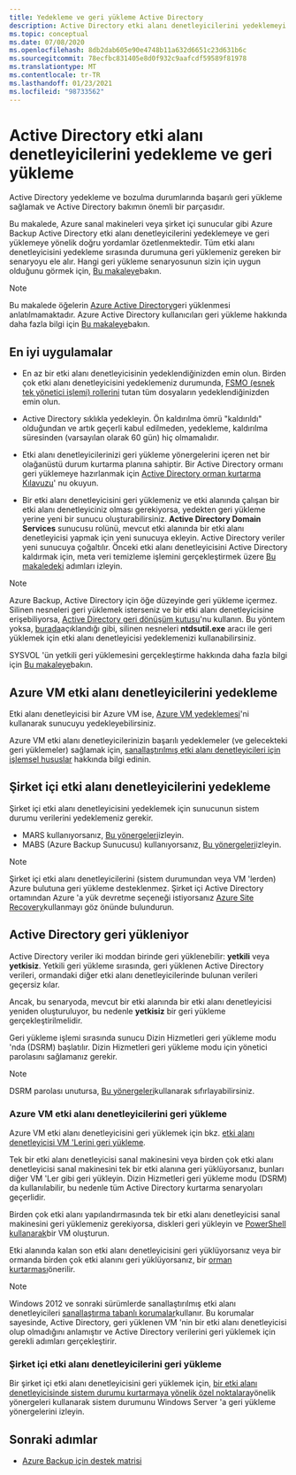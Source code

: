 ```yaml
---
title: Yedekleme ve geri yükleme Active Directory
description: Active Directory etki alanı denetleyicilerini yedeklemeyi ve geri yüklemeyi öğrenin.
ms.topic: conceptual
ms.date: 07/08/2020
ms.openlocfilehash: 8db2dab605e90e4748b11a632d6651c23d631b6c
ms.sourcegitcommit: 78ecfbc831405e8d0f932c9aafcdf59589f81978
ms.translationtype: MT
ms.contentlocale: tr-TR
ms.lasthandoff: 01/23/2021
ms.locfileid: "98733562"
---
```

# <a name="back-up-and-restore-active-directory-domain-controllers"></a>Active Directory etki alanı denetleyicilerini yedekleme ve geri yükleme

Active Directory yedekleme ve bozulma durumlarında başarılı geri yükleme sağlamak ve Active Directory bakımın önemli bir parçasıdır.

Bu makalede, Azure sanal makineleri veya şirket içi sunucular gibi Azure Backup Active Directory etki alanı denetleyicilerini yedeklemeye ve geri yüklemeye yönelik doğru yordamlar özetlenmektedir. Tüm etki alanı denetleyicisini yedekleme sırasında durumuna geri yüklemeniz gereken bir senaryoyu ele alır. Hangi geri yükleme senaryosunun sizin için uygun olduğunu görmek için, [Bu makaleye](/windows-server/identity/ad-ds/manage/ad-forest-recovery-determine-how-to-recover)bakın.  

>[!NOTE]
> Bu makalede öğelerin [Azure Active Directory](../active-directory/fundamentals/active-directory-whatis.md)geri yüklenmesi anlatılmamaktadır. Azure Active Directory kullanıcıları geri yükleme hakkında daha fazla bilgi için [Bu makaleye](../active-directory/fundamentals/active-directory-users-restore.md)bakın.

## <a name="best-practices"></a>En iyi uygulamalar

- En az bir etki alanı denetleyicisinin yedeklendiğinizden emin olun. Birden çok etki alanı denetleyicisini yedeklemeniz durumunda, [FSMO (esnek tek yönetici işlemi) rollerini](/windows-server/identity/ad-ds/plan/planning-operations-master-role-placement) tutan tüm dosyaların yedeklendiğinizden emin olun.

- Active Directory sıklıkla yedekleyin. Ön kaldırılma ömrü "kaldırıldı" olduğundan ve artık geçerli kabul edilmeden, yedekleme, kaldırılma süresinden (varsayılan olarak 60 gün) hiç olmamalıdır.

- Etki alanı denetleyicilerinizi geri yükleme yönergelerini içeren net bir olağanüstü durum kurtarma planına sahiptir. Bir Active Directory ormanı geri yüklemeye hazırlanmak için [Active Directory orman kurtarma Kılavuzu](/windows-server/identity/ad-ds/manage/ad-forest-recovery-guide)' nu okuyun.

- Bir etki alanı denetleyicisini geri yüklemeniz ve etki alanında çalışan bir etki alanı denetleyiciniz olması gerekiyorsa, yedekten geri yükleme yerine yeni bir sunucu oluşturabilirsiniz. **Active Directory Domain Services** sunucusu rolünü, mevcut etki alanında bir etki alanı denetleyicisi yapmak için yeni sunucuya ekleyin. Active Directory veriler yeni sunucuya çoğaltılır. Önceki etki alanı denetleyicisini Active Directory kaldırmak için, meta veri temizleme işlemini gerçekleştirmek üzere [Bu makaledeki](/windows-server/identity/ad-ds/deploy/ad-ds-metadata-cleanup) adımları izleyin.

>[!NOTE]
>Azure Backup, Active Directory için öğe düzeyinde geri yükleme içermez. Silinen nesneleri geri yüklemek isterseniz ve bir etki alanı denetleyicisine erişebiliyorsa, [Active Directory geri dönüşüm kutusu](/windows-server/identity/ad-ds/get-started/adac/introduction-to-active-directory-administrative-center-enhancements--level-100-#ad_recycle_bin_mgmt)'nu kullanın. Bu yöntem yoksa, [burada](https://support.microsoft.com/help/840001/how-to-restore-deleted-user-accounts-and-their-group-memberships-in-ac)açıklandığı gibi, silinen nesneleri **ntdsutil.exe** aracı ile geri yüklemek için etki alanı denetleyicisi yedeklemenizi kullanabilirsiniz.
>
>SYSVOL 'ün yetkili geri yüklemesini gerçekleştirme hakkında daha fazla bilgi için [Bu makaleye](/windows-server/identity/ad-ds/manage/ad-forest-recovery-authoritative-recovery-sysvol)bakın.

## <a name="backing-up-azure-vm-domain-controllers"></a>Azure VM etki alanı denetleyicilerini yedekleme

Etki alanı denetleyicisi bir Azure VM ise, [Azure VM yedeklemesi](backup-azure-vms-introduction.md)'ni kullanarak sunucuyu yedekleyebilirsiniz.

Azure VM etki alanı denetleyicilerinizin başarılı yedeklemeler (ve gelecekteki geri yüklemeler) sağlamak için, [sanallaştırılmış etki alanı denetleyicileri için işlemsel hususlar](/windows-server/identity/ad-ds/get-started/virtual-dc/virtualized-domain-controllers-hyper-v#operational-considerations-for-virtualized-domain-controllers) hakkında bilgi edinin.

## <a name="backing-up-on-premises-domain-controllers"></a>Şirket içi etki alanı denetleyicilerini yedekleme

Şirket içi etki alanı denetleyicisini yedeklemek için sunucunun sistem durumu verilerini yedeklemeniz gerekir.

- MARS kullanıyorsanız, [Bu yönergeleri](backup-azure-system-state.md)izleyin.
- MABS (Azure Backup Sunucusu) kullanıyorsanız, [Bu yönergeleri](backup-mabs-system-state-and-bmr.md)izleyin.

>[!NOTE]
> Şirket içi etki alanı denetleyicilerini (sistem durumundan veya VM 'lerden) Azure bulutuna geri yükleme desteklenmez. Şirket içi Active Directory ortamından Azure 'a yük devretme seçeneği istiyorsanız [Azure Site Recovery](../site-recovery/site-recovery-active-directory.md)kullanmayı göz önünde bulundurun.

## <a name="restoring-active-directory"></a>Active Directory geri yükleniyor

Active Directory veriler iki moddan birinde geri yüklenebilir: **yetkili** veya **yetkisiz**. Yetkili geri yükleme sırasında, geri yüklenen Active Directory verileri, ormandaki diğer etki alanı denetleyicilerinde bulunan verileri geçersiz kılar.

Ancak, bu senaryoda, mevcut bir etki alanında bir etki alanı denetleyicisi yeniden oluşturuluyor, bu nedenle **yetkisiz** bir geri yükleme gerçekleştirilmelidir.

Geri yükleme işlemi sırasında sunucu Dizin Hizmetleri geri yükleme modu 'nda (DSRM) başlatılır. Dizin Hizmetleri geri yükleme modu için yönetici parolasını sağlamanız gerekir.

>[!NOTE]
>DSRM parolası unutursa, [Bu yönergeleri](/previous-versions/windows/it-pro/windows-server-2012-r2-and-2012/cc754363(v=ws.11))kullanarak sıfırlayabilirsiniz.

### <a name="restoring-azure-vm-domain-controllers"></a>Azure VM etki alanı denetleyicilerini geri yükleme

Azure VM etki alanı denetleyicisini geri yüklemek için bkz. [etki alanı denetleyicisi VM 'Lerini geri yükleme](backup-azure-arm-restore-vms.md#restore-domain-controller-vms).

Tek bir etki alanı denetleyicisi sanal makinesini veya birden çok etki alanı denetleyicisi sanal makinesini tek bir etki alanına geri yüklüyorsanız, bunları diğer VM 'Ler gibi geri yükleyin. Dizin Hizmetleri geri yükleme modu (DSRM) da kullanılabilir, bu nedenle tüm Active Directory kurtarma senaryoları geçerlidir.

Birden çok etki alanı yapılandırmasında tek bir etki alanı denetleyicisi sanal makinesini geri yüklemeniz gerekiyorsa, diskleri geri yükleyin ve [PowerShell kullanarak](backup-azure-vms-automation.md#restore-the-disks)bir VM oluşturun.

Etki alanında kalan son etki alanı denetleyicisini geri yüklüyorsanız veya bir ormanda birden çok etki alanını geri yüklüyorsanız, bir [orman kurtarması](/windows-server/identity/ad-ds/manage/ad-forest-recovery-single-domain-in-multidomain-recovery)önerilir.

>[!NOTE]
> Windows 2012 ve sonraki sürümlerde sanallaştırılmış etki alanı denetleyicileri [sanallaştırma tabanlı korumalar](/windows-server/identity/ad-ds/introduction-to-active-directory-domain-services-ad-ds-virtualization-level-100#virtualization-based-safeguards)kullanır. Bu korumalar sayesinde, Active Directory, geri yüklenen VM 'nin bir etki alanı denetleyicisi olup olmadığını anlamıştır ve Active Directory verilerini geri yüklemek için gerekli adımları gerçekleştirir.

### <a name="restoring-on-premises-domain-controllers"></a>Şirket içi etki alanı denetleyicilerini geri yükleme

Bir şirket içi etki alanı denetleyicisini geri yüklemek için, [bir etki alanı denetleyicisinde sistem durumu kurtarmaya yönelik özel noktalara](backup-azure-restore-system-state.md#special-considerations-for-system-state-recovery-on-a-domain-controller)yönelik yönergeleri kullanarak sistem durumunu Windows Server 'a geri yükleme yönergelerini izleyin.

## <a name="next-steps"></a>Sonraki adımlar

- [Azure Backup için destek matrisi](backup-support-matrix.md)
